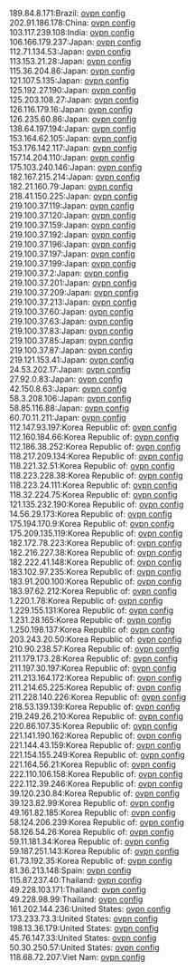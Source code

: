189.84.8.171:Brazil: [ovpn config](vpn/189_84_8_171.ovpn)  
202.91.186.178:China: [ovpn config](vpn/202_91_186_178.ovpn)  
103.117.239.108:India: [ovpn config](vpn/103_117_239_108.ovpn)  
106.166.179.237:Japan: [ovpn config](vpn/106_166_179_237.ovpn)  
112.71.134.53:Japan: [ovpn config](vpn/112_71_134_53.ovpn)  
113.153.21.28:Japan: [ovpn config](vpn/113_153_21_28.ovpn)  
115.36.204.86:Japan: [ovpn config](vpn/115_36_204_86.ovpn)  
121.107.5.135:Japan: [ovpn config](vpn/121_107_5_135.ovpn)  
125.192.27.190:Japan: [ovpn config](vpn/125_192_27_190.ovpn)  
125.203.108.27:Japan: [ovpn config](vpn/125_203_108_27.ovpn)  
126.116.179.16:Japan: [ovpn config](vpn/126_116_179_16.ovpn)  
126.235.60.86:Japan: [ovpn config](vpn/126_235_60_86.ovpn)  
138.64.197.194:Japan: [ovpn config](vpn/138_64_197_194.ovpn)  
153.164.62.105:Japan: [ovpn config](vpn/153_164_62_105.ovpn)  
153.176.142.117:Japan: [ovpn config](vpn/153_176_142_117.ovpn)  
157.14.204.110:Japan: [ovpn config](vpn/157_14_204_110.ovpn)  
175.103.240.146:Japan: [ovpn config](vpn/175_103_240_146.ovpn)  
182.167.215.214:Japan: [ovpn config](vpn/182_167_215_214.ovpn)  
182.21.160.79:Japan: [ovpn config](vpn/182_21_160_79.ovpn)  
218.41.150.225:Japan: [ovpn config](vpn/218_41_150_225.ovpn)  
219.100.37.119:Japan: [ovpn config](vpn/219_100_37_119.ovpn)  
219.100.37.120:Japan: [ovpn config](vpn/219_100_37_120.ovpn)  
219.100.37.159:Japan: [ovpn config](vpn/219_100_37_159.ovpn)  
219.100.37.192:Japan: [ovpn config](vpn/219_100_37_192.ovpn)  
219.100.37.196:Japan: [ovpn config](vpn/219_100_37_196.ovpn)  
219.100.37.197:Japan: [ovpn config](vpn/219_100_37_197.ovpn)  
219.100.37.199:Japan: [ovpn config](vpn/219_100_37_199.ovpn)  
219.100.37.2:Japan: [ovpn config](vpn/219_100_37_2.ovpn)  
219.100.37.201:Japan: [ovpn config](vpn/219_100_37_201.ovpn)  
219.100.37.209:Japan: [ovpn config](vpn/219_100_37_209.ovpn)  
219.100.37.213:Japan: [ovpn config](vpn/219_100_37_213.ovpn)  
219.100.37.60:Japan: [ovpn config](vpn/219_100_37_60.ovpn)  
219.100.37.63:Japan: [ovpn config](vpn/219_100_37_63.ovpn)  
219.100.37.83:Japan: [ovpn config](vpn/219_100_37_83.ovpn)  
219.100.37.85:Japan: [ovpn config](vpn/219_100_37_85.ovpn)  
219.100.37.87:Japan: [ovpn config](vpn/219_100_37_87.ovpn)  
219.121.153.41:Japan: [ovpn config](vpn/219_121_153_41.ovpn)  
24.53.202.17:Japan: [ovpn config](vpn/24_53_202_17.ovpn)  
27.92.0.83:Japan: [ovpn config](vpn/27_92_0_83.ovpn)  
42.150.8.63:Japan: [ovpn config](vpn/42_150_8_63.ovpn)  
58.3.208.106:Japan: [ovpn config](vpn/58_3_208_106.ovpn)  
58.85.116.88:Japan: [ovpn config](vpn/58_85_116_88.ovpn)  
60.70.11.211:Japan: [ovpn config](vpn/60_70_11_211.ovpn)  
112.147.93.197:Korea Republic of: [ovpn config](vpn/112_147_93_197.ovpn)  
112.160.184.66:Korea Republic of: [ovpn config](vpn/112_160_184_66.ovpn)  
112.186.38.252:Korea Republic of: [ovpn config](vpn/112_186_38_252.ovpn)  
118.217.209.134:Korea Republic of: [ovpn config](vpn/118_217_209_134.ovpn)  
118.221.32.51:Korea Republic of: [ovpn config](vpn/118_221_32_51.ovpn)  
118.223.228.38:Korea Republic of: [ovpn config](vpn/118_223_228_38.ovpn)  
118.223.24.111:Korea Republic of: [ovpn config](vpn/118_223_24_111.ovpn)  
118.32.224.75:Korea Republic of: [ovpn config](vpn/118_32_224_75.ovpn)  
121.135.232.190:Korea Republic of: [ovpn config](vpn/121_135_232_190.ovpn)  
14.56.29.173:Korea Republic of: [ovpn config](vpn/14_56_29_173.ovpn)  
175.194.170.9:Korea Republic of: [ovpn config](vpn/175_194_170_9.ovpn)  
175.209.135.119:Korea Republic of: [ovpn config](vpn/175_209_135_119.ovpn)  
182.172.78.223:Korea Republic of: [ovpn config](vpn/182_172_78_223.ovpn)  
182.216.227.38:Korea Republic of: [ovpn config](vpn/182_216_227_38.ovpn)  
182.222.41.148:Korea Republic of: [ovpn config](vpn/182_222_41_148.ovpn)  
183.102.97.235:Korea Republic of: [ovpn config](vpn/183_102_97_235.ovpn)  
183.91.200.100:Korea Republic of: [ovpn config](vpn/183_91_200_100.ovpn)  
183.97.62.212:Korea Republic of: [ovpn config](vpn/183_97_62_212.ovpn)  
1.220.1.78:Korea Republic of: [ovpn config](vpn/1_220_1_78.ovpn)  
1.229.155.131:Korea Republic of: [ovpn config](vpn/1_229_155_131.ovpn)  
1.231.28.165:Korea Republic of: [ovpn config](vpn/1_231_28_165.ovpn)  
1.250.198.137:Korea Republic of: [ovpn config](vpn/1_250_198_137.ovpn)  
203.243.20.50:Korea Republic of: [ovpn config](vpn/203_243_20_50.ovpn)  
210.90.238.57:Korea Republic of: [ovpn config](vpn/210_90_238_57.ovpn)  
211.179.173.28:Korea Republic of: [ovpn config](vpn/211_179_173_28.ovpn)  
211.197.30.197:Korea Republic of: [ovpn config](vpn/211_197_30_197.ovpn)  
211.213.164.172:Korea Republic of: [ovpn config](vpn/211_213_164_172.ovpn)  
211.214.65.225:Korea Republic of: [ovpn config](vpn/211_214_65_225.ovpn)  
211.228.140.226:Korea Republic of: [ovpn config](vpn/211_228_140_226.ovpn)  
218.53.139.139:Korea Republic of: [ovpn config](vpn/218_53_139_139.ovpn)  
219.249.26.210:Korea Republic of: [ovpn config](vpn/219_249_26_210.ovpn)  
220.86.107.35:Korea Republic of: [ovpn config](vpn/220_86_107_35.ovpn)  
221.141.190.162:Korea Republic of: [ovpn config](vpn/221_141_190_162.ovpn)  
221.144.43.159:Korea Republic of: [ovpn config](vpn/221_144_43_159.ovpn)  
221.154.155.249:Korea Republic of: [ovpn config](vpn/221_154_155_249.ovpn)  
221.164.56.21:Korea Republic of: [ovpn config](vpn/221_164_56_21.ovpn)  
222.110.106.158:Korea Republic of: [ovpn config](vpn/222_110_106_158.ovpn)  
222.112.39.246:Korea Republic of: [ovpn config](vpn/222_112_39_246.ovpn)  
39.120.230.84:Korea Republic of: [ovpn config](vpn/39_120_230_84.ovpn)  
39.123.82.99:Korea Republic of: [ovpn config](vpn/39_123_82_99.ovpn)  
49.161.82.185:Korea Republic of: [ovpn config](vpn/49_161_82_185.ovpn)  
58.124.206.239:Korea Republic of: [ovpn config](vpn/58_124_206_239.ovpn)  
58.126.54.26:Korea Republic of: [ovpn config](vpn/58_126_54_26.ovpn)  
59.11.181.34:Korea Republic of: [ovpn config](vpn/59_11_181_34.ovpn)  
59.187.251.143:Korea Republic of: [ovpn config](vpn/59_187_251_143.ovpn)  
61.73.192.35:Korea Republic of: [ovpn config](vpn/61_73_192_35.ovpn)  
81.36.213.148:Spain: [ovpn config](vpn/81_36_213_148.ovpn)  
115.87.237.40:Thailand: [ovpn config](vpn/115_87_237_40.ovpn)  
49.228.103.171:Thailand: [ovpn config](vpn/49_228_103_171.ovpn)  
49.228.98.99:Thailand: [ovpn config](vpn/49_228_98_99.ovpn)  
161.202.144.236:United States: [ovpn config](vpn/161_202_144_236.ovpn)  
173.233.73.3:United States: [ovpn config](vpn/173_233_73_3.ovpn)  
198.13.36.179:United States: [ovpn config](vpn/198_13_36_179.ovpn)  
45.76.147.33:United States: [ovpn config](vpn/45_76_147_33.ovpn)  
50.30.250.57:United States: [ovpn config](vpn/50_30_250_57.ovpn)  
118.68.72.207:Viet Nam: [ovpn config](vpn/118_68_72_207.ovpn)  
